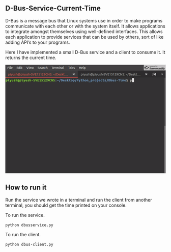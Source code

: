 ## D-Bus-Service-Current-Time

D-Bus is a message bus that Linux systems use in order to make programs communicate with each other or with the system itself. It allows applications to integrate amongst themselves using well-defined interfaces. This allows each application to provide services that can be used by others, sort of like adding API’s to your programs.

Here I have implemented a small D-Bus service and a client to consume it. It returns the current time. 

![alt text](https://github.com/PiyushBhangale/D-Bus-Service-Current-Time/blob/master/ezgif.com-video-to-gif.gif)

## How to run it

Run the service we wrote in a terminal and run the client from another terminal, you should get the time printed on your console.

To run the service.
```
python dbusservice.py
```

To run the client.
```
python dbus-client.py
```


